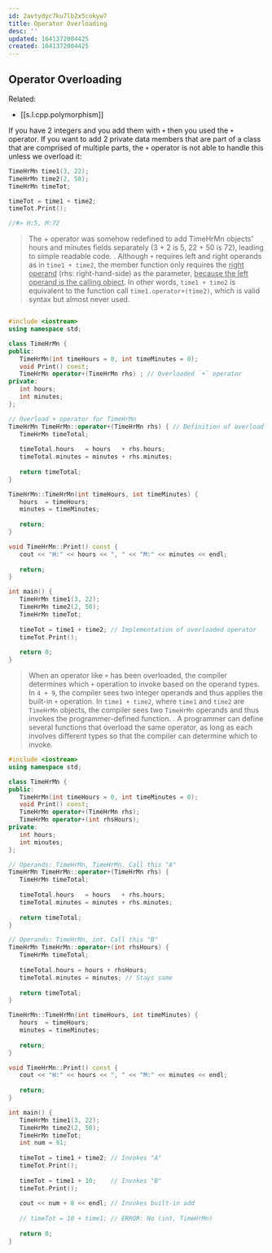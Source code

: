 ```yaml
---
id: 2avtydyc7ku7lb2x5cokyw7
title: Operator Overloading
desc: ''
updated: 1641372004425
created: 1641372004425
---
```



## Operator Overloading

Related:

- [[s.l.cpp.polymorphism]]

If you have 2 integers and you add them with `+` then you used the `+` operator. If you want to add 2 private data members that are part of a class that are comprised of multiple parts, the `+` operator is not able to handle this unless we overload it:

```cpp
TimeHrMn time1(3, 22);
TimeHrMn time2(2, 50);
TimeHrMn timeTot;

timeTot = time1 + time2;
timeTot.Print();

//#> H:5, M:72
```

> The + operator was somehow redefined to add TimeHrMn objects' hours and minutes fields separately (3 + 2 is 5, 22 + 50 is 72), leading to simple readable code.
> .
> Although `+` requires left and right operands as in `time1 + time2`, the member function only requires the <u>right operand</u> (rhs: right-hand-side) as the parameter, <u>because the left operand is the calling object</u>. In other words, `time1 + time2` is equivalent to the function call `time1.operator+(time2)`, which is valid syntax but almost never used.

```cpp

#include <iostream>
using namespace std;

class TimeHrMn {
public:
   TimeHrMn(int timeHours = 0, int timeMinutes = 0);
   void Print() const;
   TimeHrMn operator+(TimeHrMn rhs) ; // Overloaded `+` operator
private:
   int hours;
   int minutes;
};

// Overload + operator for TimeHrMn
TimeHrMn TimeHrMn::operator+(TimeHrMn rhs) { // Definition of overload
   TimeHrMn timeTotal;
   
   timeTotal.hours   = hours   + rhs.hours;
   timeTotal.minutes = minutes + rhs.minutes;
   
   return timeTotal;
}

TimeHrMn::TimeHrMn(int timeHours, int timeMinutes) {
   hours  = timeHours;
   minutes = timeMinutes;
   
   return;
}

void TimeHrMn::Print() const {
   cout << "H:" << hours << ", " << "M:" << minutes << endl;
   
   return;
}

int main() {
   TimeHrMn time1(3, 22);
   TimeHrMn time2(2, 50);
   TimeHrMn timeTot;
   
   timeTot = time1 + time2; // Implementation of overloaded operator
   timeTot.Print();
   
   return 0;
}
```

> When an operator like `+` has been overloaded, the compiler determines which `+` operation to invoke based on the operand types. In `4 + 9`, the compiler sees two integer operands and thus applies the built-in `+` operation. In `time1 + time2`, where `time1` and `time2` are `TimeHrMn` objects, the compiler sees two `TimeHrMn` operands and thus invokes the programmer-defined function.
> .
> A programmer can define several functions that overload the same operator, as long as each involves different types so that the compiler can determine which to invoke.

```cpp
#include <iostream>
using namespace std;

class TimeHrMn {
public:
   TimeHrMn(int timeHours = 0, int timeMinutes = 0);
   void Print() const;
   TimeHrMn operator+(TimeHrMn rhs);
   TimeHrMn operator+(int rhsHours);
private:
   int hours;
   int minutes;
};

// Operands: TimeHrMn, TimeHrMn. Call this "A"
TimeHrMn TimeHrMn::operator+(TimeHrMn rhs) {
   TimeHrMn timeTotal;
   
   timeTotal.hours   = hours   + rhs.hours;
   timeTotal.minutes = minutes + rhs.minutes;
   
   return timeTotal;
}

// Operands: TimeHrMn, int. Call this "B"
TimeHrMn TimeHrMn::operator+(int rhsHours) {
   TimeHrMn timeTotal;
   
   timeTotal.hours = hours + rhsHours;
   timeTotal.minutes = minutes; // Stays same
   
   return timeTotal;
}

TimeHrMn::TimeHrMn(int timeHours, int timeMinutes) {
   hours  = timeHours;
   minutes = timeMinutes;
   
   return;
}

void TimeHrMn::Print() const {
   cout << "H:" << hours << ", " << "M:" << minutes << endl;
   
   return;
}

int main() {
   TimeHrMn time1(3, 22);
   TimeHrMn time2(2, 50);
   TimeHrMn timeTot;
   int num = 91;
   
   timeTot = time1 + time2; // Invokes "A"
   timeTot.Print();
   
   timeTot = time1 + 10;    // Invokes "B"
   timeTot.Print();
   
   cout << num + 8 << endl; // Invokes built-in add
   
   // timeTot = 10 + time1; // ERROR: No (int, TimeHrMn)
   
   return 0;
}
```

